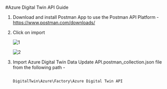 #Azure Digital Twin API Guide

1. Download and install Postman App to use the Postman API Platform - https://www.postman.com/downloads/

2. Click on import

   ![1](https://github.com/hemantjuyal/DigitalTwin/assets/94553271/97258873-d198-4cff-800e-1207851677b8)

   ![2](https://github.com/hemantjuyal/DigitalTwin/assets/94553271/1259ee8b-b7c2-42b6-bafe-8d47b60fa134)

3. Import Azure Digital Twin Data Update API.postman_collection.json file from the following path -

   ```powershell

   DigitalTwin\Azure\Factory\Azure Digital Twin API

